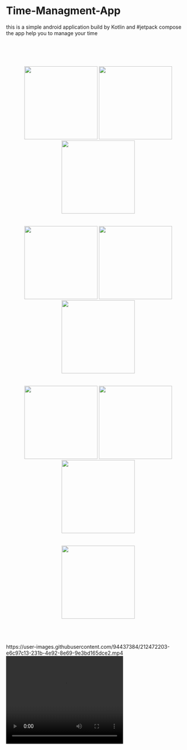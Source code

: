 # Time-Managment-App
this is a simple android application build by Kotlin and #jetpack compose the app help you to manage your time


</br>
</br>
</br>
</br>

<div style="text-align:center; width="100%" ">
<img src="https://user-images.githubusercontent.com/94437384/212470983-308acff4-6b03-4498-b599-5c21adb4bdd7.jpg" width="200" >
<img src="https://user-images.githubusercontent.com/94437384/212471237-5c6ebe58-6094-47a6-a9b6-965d5fd3ad58.jpg" width="200" >
<img src="https://user-images.githubusercontent.com/94437384/212471233-65554959-4e6b-41b6-a4d3-b33104a19e9e.jpg" width="200" >
</div>

</br>
</br>


<div style="text-align:center">
<img src="https://user-images.githubusercontent.com/94437384/212471239-b4333736-c1dc-4db0-87dd-b7f5616476ff.jpg" width="200" >
<img src="https://user-images.githubusercontent.com/94437384/212471240-078d8210-fb93-470c-a3fb-fd9c48151933.jpg" width="200" >
<img src="https://user-images.githubusercontent.com/94437384/212471249-fa77bb18-df80-4a42-bf1f-3405e1a32be2.jpg" width="200" >
</div>





</br>

</br>
<div style="text-align:center">
<img src="https://user-images.githubusercontent.com/94437384/212471256-4fac25b8-d5e5-4084-ab87-97f8bf785750.jpg" width="200" >
<img src="https://user-images.githubusercontent.com/94437384/212471261-dea28808-4f9d-44fc-bcc2-fa1641ba7e60.jpg" width="200" >
<img src="https://user-images.githubusercontent.com/94437384/212471264-b006dae8-9860-424f-a093-23a929d5c074.jpg" width="200" >
</div>

</br>

</br>
<div style="text-align:center; width="100%" ">
  <img src="https://user-images.githubusercontent.com/94437384/212471782-ebfa3b41-1eec-4fd3-b3d4-118791b61b72.jpg" width="200" >
</div>
</br>
</br>

</br>
</br>
https://user-images.githubusercontent.com/94437384/212472203-e6c97c13-231b-4e92-8e69-9e3bd165dce2.mp4

<video width="320" height="240">
  <source src="https://user-images.githubusercontent.com/94437384/212472203-e6c97c13-231b-4e92-8e69-9e3bd165dce2.mp4" type="video/mp4">
</video>
